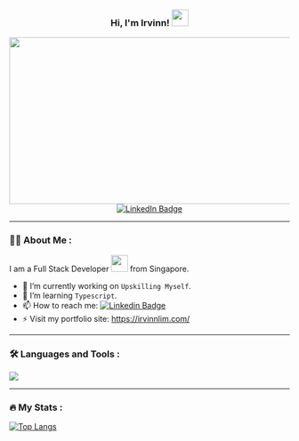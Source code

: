 <div id="header" align="center">
  <div>
    <h3>
    Hi, I'm Irvinn!
    <img src="https://media.giphy.com/media/hvRJCLFzcasrR4ia7z/giphy.gif" width="30px"/>
    </h3>
  </div>
  <div align="center">
    <img src="https://media.giphy.com/media/dWesBcTLavkZuG35MI/giphy.gif" width="600" height="300"/>
  </div>
  <div id="badges">
    <a href="https://www.linkedin.com/in/irvinnlim/">
      <img src="https://img.shields.io/badge/LinkedIn-blue?style=for-the-badge&logo=linkedin&logoColor=white" alt="LinkedIn Badge"/>
    </a>
  </div>
  <img src="https://komarev.com/ghpvc/?username=Irvinnlim&style=flat-square&color=blue" alt=""/>
  
</div>

---

### :man_technologist: About Me :

I am a Full Stack Developer <img src="https://media.giphy.com/media/WUlplcMpOCEmTGBtBW/giphy.gif" width="30"> from Singapore.

- 🔭 I’m currently working on `Upskilling Myself`.
- 🌱 I’m learning `Typescript`.
- 📫 How to reach me: [![Linkedin Badge](https://img.shields.io/badge/-LinkedIn-blue?style=flat&logo=Linkedin&logoColor=white)](https://www.linkedin.com/in/irvinnlim/)
- ⚡ Visit my portfolio site: https://irvinnlim.com/

---

### :hammer_and_wrench: Languages and Tools :
<p align="left">
  <a href="https://skillicons.dev">
    <img src="https://skillicons.dev/icons?i=html,css,js,py,jquery,react,next,tailwind,materialui,nodejs,express,django,mongodb,postgres,mysql,threejs,aws,firebase,vite,vercel,linux,vscode,git,github" />
  </a>
</p>

---

### :fire: My Stats :
[![Top Langs](https://github-readme-stats.vercel.app/api/top-langs/?username=Irvinnlim)](https://github.com/anuraghazra/github-readme-stats)


